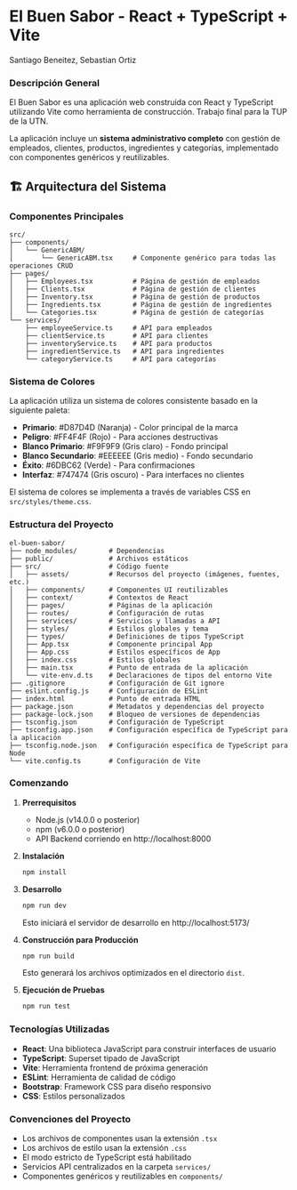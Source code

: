 # El Buen Sabor - React + TypeScript + Vite

Santiago Beneitez, Sebastian Ortiz

### Descripción General
El Buen Sabor es una aplicación web construida con React y TypeScript utilizando Vite como herramienta de construcción. Trabajo final para la TUP de la UTN.

La aplicación incluye un **sistema administrativo completo** con gestión de empleados, clientes, productos, ingredientes y categorías, implementado con componentes genéricos y reutilizables.

## 🏗️ Arquitectura del Sistema

### Componentes Principales
```
src/
├── components/
│   └── GenericABM/
│       └── GenericABM.tsx     # Componente genérico para todas las operaciones CRUD
├── pages/
│   ├── Employees.tsx          # Página de gestión de empleados
│   ├── Clients.tsx            # Página de gestión de clientes
│   ├── Inventory.tsx          # Página de gestión de productos
│   ├── Ingredients.tsx        # Página de gestión de ingredientes
│   └── Categories.tsx         # Página de gestión de categorías
└── services/
    ├── employeeService.ts     # API para empleados
    ├── clientService.ts       # API para clientes
    ├── inventoryService.ts    # API para productos
    ├── ingredientService.ts   # API para ingredientes
    └── categoryService.ts     # API para categorías
```

### Sistema de Colores
La aplicación utiliza un sistema de colores consistente basado en la siguiente paleta:
- **Primario**: #D87D4D (Naranja) - Color principal de la marca
- **Peligro**: #FF4F4F (Rojo) - Para acciones destructivas
- **Blanco Primario**: #F9F9F9 (Gris claro) - Fondo principal
- **Blanco Secundario**: #EEEEEE (Gris medio) - Fondo secundario
- **Éxito**: #6DBC62 (Verde) - Para confirmaciones
- **Interfaz**: #747474 (Gris oscuro) - Para interfaces no clientes

El sistema de colores se implementa a través de variables CSS en `src/styles/theme.css`.

### Estructura del Proyecto
```
el-buen-sabor/
├── node_modules/        # Dependencias
├── public/              # Archivos estáticos
├── src/                 # Código fuente
│   ├── assets/          # Recursos del proyecto (imágenes, fuentes, etc.)
│   ├── components/      # Componentes UI reutilizables
│   ├── context/         # Contextos de React
│   ├── pages/           # Páginas de la aplicación
│   ├── routes/          # Configuración de rutas
│   ├── services/        # Servicios y llamadas a API
│   ├── styles/          # Estilos globales y tema
│   ├── types/           # Definiciones de tipos TypeScript
│   ├── App.tsx          # Componente principal App
│   ├── App.css          # Estilos específicos de App
│   ├── index.css        # Estilos globales
│   ├── main.tsx         # Punto de entrada de la aplicación
│   └── vite-env.d.ts    # Declaraciones de tipos del entorno Vite
├── .gitignore           # Configuración de Git ignore
├── eslint.config.js     # Configuración de ESLint
├── index.html           # Punto de entrada HTML
├── package.json         # Metadatos y dependencias del proyecto
├── package-lock.json    # Bloqueo de versiones de dependencias
├── tsconfig.json        # Configuración de TypeScript
├── tsconfig.app.json    # Configuración específica de TypeScript para la aplicación
├── tsconfig.node.json   # Configuración específica de TypeScript para Node
└── vite.config.ts       # Configuración de Vite
```

### Comenzando

1. **Prerrequisitos**
   - Node.js (v14.0.0 o posterior)
   - npm (v6.0.0 o posterior)
   - API Backend corriendo en http://localhost:8000

2. **Instalación**
   ```bash
   npm install
   ```

3. **Desarrollo**
   ```bash
   npm run dev
   ```
   Esto iniciará el servidor de desarrollo en http://localhost:5173/

4. **Construcción para Producción**
   ```bash
   npm run build
   ```
   Esto generará los archivos optimizados en el directorio `dist`.

5. **Ejecución de Pruebas**
   ```bash
   npm run test
   ```

### Tecnologías Utilizadas
- **React**: Una biblioteca JavaScript para construir interfaces de usuario
- **TypeScript**: Superset tipado de JavaScript
- **Vite**: Herramienta frontend de próxima generación
- **ESLint**: Herramienta de calidad de código
- **Bootstrap**: Framework CSS para diseño responsivo
- **CSS**: Estilos personalizados

### Convenciones del Proyecto
- Los archivos de componentes usan la extensión `.tsx`
- Los archivos de estilo usan la extensión `.css`
- El modo estricto de TypeScript está habilitado
- Servicios API centralizados en la carpeta `services/`
- Componentes genéricos y reutilizables en `components/`
